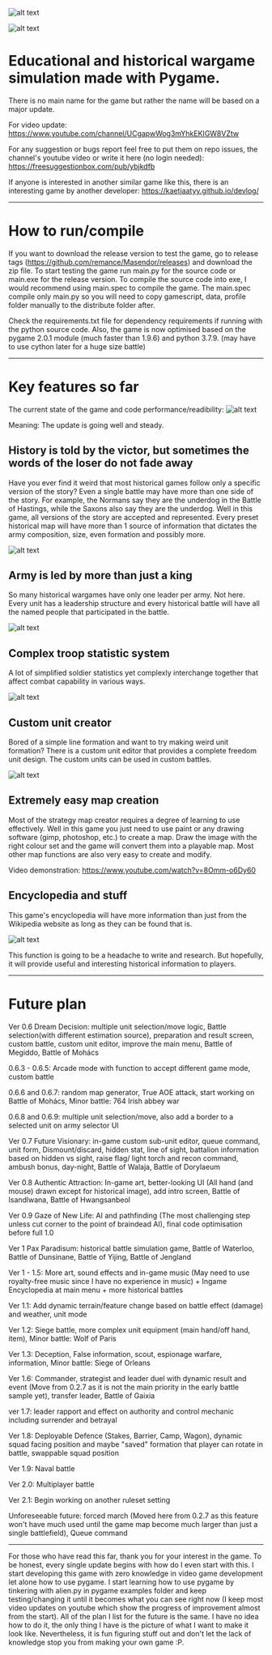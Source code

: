 ![alt text](https://github.com/remance/Masendor/blob/master/pygamelogo.gif?raw=true)

![alt text](https://github.com/remance/Masendor/blob/master/preview.gif?raw=true)

# Educational and historical wargame simulation made with Pygame. 

There is no main name for the game but rather the name will be based on a major update. 

For video update: https://www.youtube.com/channel/UCgapwWog3mYhkEKIGW8VZtw

For any suggestion or bugs report feel free to put them on repo issues, the channel's youtube video or write it here (no login needed): https://freesuggestionbox.com/pub/ybjkdfb

If anyone is interested in another similar game like this, there is an interesting game by another developer: https://kaetjaatyy.github.io/devlog/

---------------

# How to run/compile

If you want to download the release version to test the game, go to release tags (https://github.com/remance/Masendor/releases) and download the zip file. 
To start testing the game run main.py for the source code or main.exe for the release version. 
To compile the source code into exe, I would recommend using main.spec to compile the game. 
The main.spec compile only main.py so you will need to copy gamescript, data, profile folder manually to the distribute folder after.

Check the requirements.txt file for dependency requirements if running with the python source code. 
Also, the game is now optimised based on the pygame 2.0.1 module (much faster than 1.9.6) and python 3.7.9. (may have to use cython later for a huge size battle)

---------------

# Key features so far

The current state of the game and code performance/readibility: ![alt text](https://github.com/remance/Masendor/blob/master/gamestate.png?raw=true)

Meaning: The update is going well and steady.

## History is told by the victor, but sometimes the words of the loser do not fade away

Have you ever find it weird that most historical games follow only a specific version of the story? Even a single battle may have more than one side of the story.
For example, the Normans say they are the underdog in the Battle of Hastings, while the Saxons also say they are the underdog.
Well in this game, all versions of the story are accepted and represented. Every preset historical map will have more than 1 source of information that dictates the army composition, size, even formation and possibly more. 

![alt text](https://github.com/remance/Masendor/blob/master/source.gif?raw=true)

## Army is led by more than just a king

So many historical wargames have only one leader per army. Not here. Every unit has a leadership structure and every historical battle will have all the named people
that participated in the battle.

![alt text](https://github.com/remance/Masendor/blob/master/leader.gif?raw=true)

## Complex troop statistic system

A lot of simplified soldier statistics yet complexly interchange together that affect combat capability in various ways.

![alt text](https://github.com/remance/Masendor/blob/master/troop.gif?raw=true)

## Custom unit creator

Bored of a simple line formation and want to try making weird unit formation? There is a custom unit editor that provides a complete freedom unit design. The custom units can be used in custom battles.

![alt text](https://github.com/remance/Masendor/blob/master/custom.gif?raw=true)

## Extremely easy map creation

Most of the strategy map creator requires a degree of learning to use effectively. Well in this game you just need to use paint or any drawing software (gimp, photoshop, etc.) to create a map.
Draw the image with the right colour set and the game will convert them into a playable map. Most other map functions are also very easy to create and modify.

Video demonstration: https://www.youtube.com/watch?v=8Omm-o6Dy60

## Encyclopedia and stuff

This game's encyclopedia will have more information than just from the Wikipedia website as long as they can be found that is. 

![alt text](https://github.com/remance/Masendor/blob/master/lore.gif?raw=true)

This function is going to be a headache to write and research. But hopefully, it will provide useful and interesting historical information to players.

---------------

# Future plan

Ver 0.6 Dream Decision: multiple unit selection/move logic, Battle selection(with different estimation source), preparation and result screen, custom battle, custom unit editor, improve the main menu, Battle of Megiddo, Battle of Mohács

0.6.3 - 0.6.5: Arcade mode with function to accept different game mode, custom battle
 
0.6.6 and 0.6.7: random map generator, True AOE attack, start working on Battle of Mohács, Minor battle: 764 Irish abbey war  

0.6.8 and 0.6.9: multiple unit selection/move, also add a border to a selected unit on army selector UI

Ver 0.7 Future Visionary: in-game custom sub-unit editor, queue command, unit form, Dismount/discard, hidden stat, line of sight, battalion information based on hidden vs sight, raise flag/ light torch and recon command, ambush bonus, day-night, Battle of Walaja, Battle of Dorylaeum

Ver 0.8 Authentic Attraction: In-game art, better-looking UI (All hand (and mouse) drawn except for historical image), add intro screen, Battle of Isandlwana, Battle of Hwangsanbeol

Ver 0.9 Gaze of New Life: AI and pathfinding (The most challenging step unless cut corner to the point of braindead AI), final code optimisation before full 1.0

Ver 1 Pax Paradisum: historical battle simulation game, Battle of Waterloo, Battle of Dunsinane, Battle of Yijing, Battle of Jengland

Ver 1 - 1.5: More art, sound effects and in-game music (May need to use royalty-free music since I have no experience in music) + Ingame Encyclopedia at main menu + more historical battles

Ver 1.1: Add dynamic terrain/feature change based on battle effect (damage) and weather, unit mode

Ver 1.2: Siege battle, more complex unit equipment (main hand/off hand, item), Minor battle: Wolf of Paris

Ver 1.3: Deception, False information, scout, espionage warfare, information, Minor battle: Siege of Orleans

Ver 1.6: Commander, strategist and leader duel with dynamic result and event (Move from 0.2.7 as it is not the main priority in the early battle sample yet), transfer leader, Battle of Gaixia

ver 1.7: leader rapport and effect on authority and control mechanic including surrender and betrayal 

Ver 1.8: Deployable Defence (Stakes, Barrier, Camp, Wagon), dynamic squad facing position and maybe "saved" formation that player can rotate in battle, swappable squad position

Ver 1.9: Naval battle

Ver 2.0: Multiplayer battle

Ver 2.1: Begin working on another ruleset setting

Unforeseeable future: forced march (Moved here from 0.2.7 as this feature won't have much used until the game map become much larger than just a single battlefield), Queue command

---------------

For those who have read this far, thank you for your interest in the game. To be honest, every single update begins with how do I even start with this. 
I start developing this game with zero knowledge in video game development let alone how to use pygame. I start learning how to use pygame by tinkering with alien.py in pygame examples folder and keep testing/changing it until it becomes what you can see right now (I keep most video updates on youtube which show the progress of improvement almost from the start). All of the plan I list for the future is the same. I have no idea how to do it, the only thing I have is the picture of what I want to make it look like. Nevertheless, it is fun figuring stuff out and don't let the lack of knowledge stop you from making your own game :P. 
